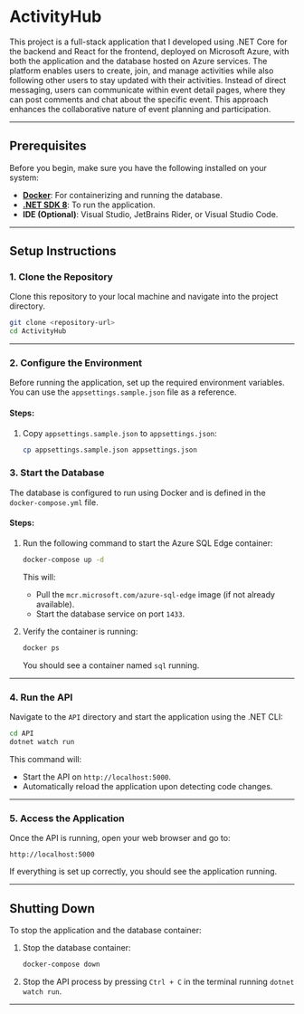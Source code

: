 
# ActivityHub

This project is a full-stack application that I developed using .NET Core for the backend and
React for the frontend, deployed on Microsoft Azure, with both the application and the database
hosted on Azure services. The platform enables users to create, join, and manage activities
while also following other users to stay updated with their activities. Instead of direct messaging,
users can communicate within event detail pages, where they can post comments and chat
about the specific event. This approach enhances the collaborative nature of event planning and
participation.

---

## Prerequisites

Before you begin, make sure you have the following installed on your system:

- **[Docker](https://www.docker.com/products/docker-desktop)**: For containerizing and running the database.
- **[.NET SDK 8](https://dotnet.microsoft.com/download/dotnet/8.0)**: To run the application.
- **IDE (Optional)**: Visual Studio, JetBrains Rider, or Visual Studio Code.

---

## Setup Instructions

### 1. Clone the Repository

Clone this repository to your local machine and navigate into the project directory.

```bash
git clone <repository-url>
cd ActivityHub
```

---

### 2. Configure the Environment

Before running the application, set up the required environment variables. You can use the `appsettings.sample.json` file as a reference.

#### Steps:

1. Copy `appsettings.sample.json` to `appsettings.json`:
   ```bash
   cp appsettings.sample.json appsettings.json


### 3. Start the Database

The database is configured to run using Docker and is defined in the `docker-compose.yml` file.

#### Steps:

1. Run the following command to start the Azure SQL Edge container:
   ```bash
   docker-compose up -d
   ```
   This will:
   - Pull the `mcr.microsoft.com/azure-sql-edge` image (if not already available).
   - Start the database service on port `1433`.

2. Verify the container is running:
   ```bash
   docker ps
   ```
   You should see a container named `sql` running.

---

### 4. Run the API

Navigate to the `API` directory and start the application using the .NET CLI:

```bash
cd API
dotnet watch run
```

This command will:
- Start the API on `http://localhost:5000`.
- Automatically reload the application upon detecting code changes.

---

### 5. Access the Application

Once the API is running, open your web browser and go to:

```
http://localhost:5000
```

If everything is set up correctly, you should see the application running.

---

## Shutting Down

To stop the application and the database container:

1. Stop the database container:
   ```bash
   docker-compose down
   ```

2. Stop the API process by pressing `Ctrl + C` in the terminal running `dotnet watch run`.

---

